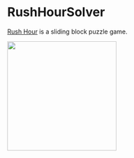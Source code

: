# RushHourSolver
[Rush Hour](https://en.wikipedia.org/wiki/Rush_Hour_(puzzle)) is a sliding block puzzle game.

<img src="https://imgur.com/0UAdeZD.gif" width="250" height="250"/>

